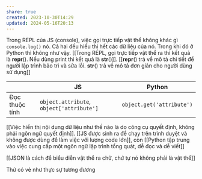 ```yaml
---
share: true
created: 2023-10-30T14:29
updated: 2024-05-16T20:13
---
```

Trong REPL của JS (console), việc gọi trực tiếp vật thể không khác gì `console.log()` nó. Cả hai đều hiểu thị hết các dữ liệu của nó. Trong khi đó ở Python thì không như vậy. [[Trong REPL, gọi trực tiếp vật thể ra thì kết quả là __repr__(). Nếu dùng print thì kết quả là __str__()]]. [[__repr__() trả về mô tả chi tiết để người lập trình bảo trì và sửa lỗi. __str__() trả về mô tả đơn giản cho người dùng sử dụng]] 

|                | JS                                        | Python                    |
| -------------- | ----------------------------------------- | ------------------------- |
| Đọc thuộc tính | `object.attribute`, `object['attribute']` | `object.get('attribute')` |


[[Việc hiển thị nội dung dữ liệu như thế nào là do công cụ quyết định, không phải ngôn ngữ quyết định]]. [[JS được sinh ra để chạy trên trình duyệt và không được dùng để làm việc với lượng code lớn]], còn [[Python tập trung vào việc cung cấp một ngôn ngữ lập trình tổng quát, dễ đọc và dễ viết]]

[[JSON là cách để biểu diễn vật thể ra chữ, chứ tự nó không phải là vật thể]]

Thứ có vẻ như thực sự tương đương 